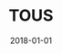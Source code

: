 ---
layout: site
title: "TOUS"
date: 2018-01-01
categories: [community]
version: 1.4.14
major: 1
minor: 4
patch: 14
slug: tous
link: http://www.tous.com/us-en/
submitter: lpolepeddi
permalink: /sites/:slug
---